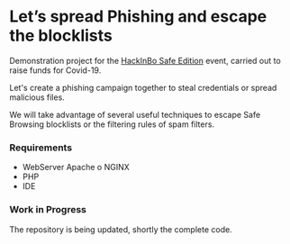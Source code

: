 # Let’s spread Phishing and escape the blocklists 

Demonstration project for the [HackInBo Safe Edition](https://www.facebook.com/events/2522722011324645/) event, carried out to raise funds for Covid-19.

Let's create a phishing campaign together to steal credentials or spread malicious files.

We will take advantage of several useful techniques to escape Safe Browsing blocklists or the filtering rules of spam filters.

### Requirements

- WebServer Apache o NGINX
- PHP
- IDE

### Work in Progress

The repository is being updated, shortly the complete code.
